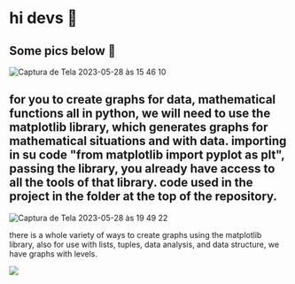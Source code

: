 # hi devs 👋
## Some pics below 📸
![Captura de Tela 2023-05-28 às 15 46 10](https://github.com/Dhiogenes616/data_with_graphics-matplotlib/assets/104387740/8b63002a-692e-4c73-bd7f-069e455074c1)

for you to create graphs for data, mathematical functions all in python, we will need to use the matplotlib library, which generates graphs for mathematical situations and with data. importing in su code "from matplotlib import pyplot as plt", passing the library, you already have access to all the tools of that library. code used in the project in the folder at the top of the repository.
---------------------------------------------------------------------------------------------------------------------------------
![Captura de Tela 2023-05-28 às 19 49 22](https://github.com/Dhiogenes616/data_with_graphics-matplotlib/assets/104387740/5d05891f-2585-422c-ab84-8f9e19b50611)


there is a whole variety of ways to create graphs using the matplotlib library, also for use with lists, tuples, data analysis, and data structure, we have graphs with levels.

[![](https://img.shields.io/badge/Python-3776AB?style=for-the-badge&logo=python&logoColor=white)]()
